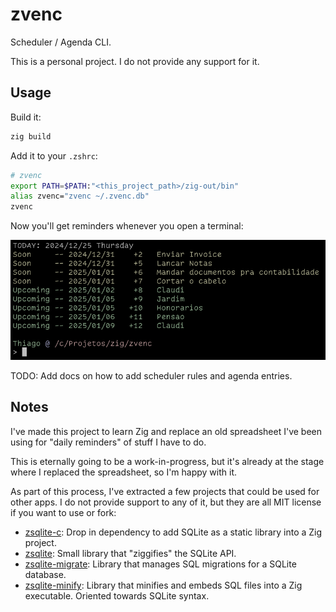 # zvenc

Scheduler / Agenda CLI.

This is a personal project.  I do not provide any support for it.


## Usage

Build it:

```sh
zig build
```

Add it to your `.zshrc`:

```sh
# zvenc
export PATH=$PATH:"<this_project_path>/zig-out/bin"
alias zvenc="zvenc ~/.zvenc.db"
zvenc
```

Now you'll get reminders whenever you open a terminal:

![screenshot-terminal](images/screenshot-terminal.png)


TODO: Add docs on how to add scheduler rules and agenda entries.


## Notes

I've made this project to learn Zig and replace an old spreadsheet I've been using for "daily reminders" of
stuff I have to do.

This is eternally going to be a work-in-progress, but it's already at the stage where I replaced the spreadsheet,
so I'm happy with it.

As part of this process, I've extracted a few projects that could be used for other apps.  I do not provide support
to any of it, but they are all MIT license if you want to use or fork:

- [zsqlite-c](https://github.com/thiago-negri/zsqlite-c): Drop in dependency to add SQLite as a static library into
  a Zig project.
- [zsqlite](https://github.com/thiago-negri/zsqlite): Small library that "ziggifies" the SQLite API.
- [zsqlite-migrate](https://github.com/thiago-negri/zsqlite-migrate): Library that manages SQL migrations for a
  SQLite database.
- [zsqlite-minify](https://github.com/thiago-negri/zsqlite-minify): Library that minifies and embeds SQL files into
  a Zig executable.  Oriented towards SQLite syntax.

